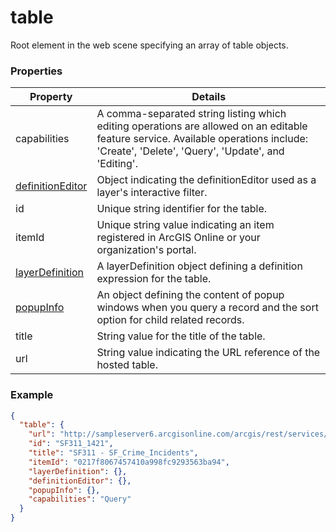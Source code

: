 # table

Root element in the web scene specifying an array of table objects.

### Properties

| Property | Details
| --- | ---
| capabilities | A comma-separated string listing which editing operations are allowed on an editable feature service. Available operations include: 'Create', 'Delete', 'Query', 'Update', and 'Editing'.
| [definitionEditor](definitionEditor.md) | Object indicating the definitionEditor used as a layer's interactive filter.
| id | Unique string identifier for the table.
| itemId | Unique string value indicating an item registered in ArcGIS Online or your organization's portal.
| [layerDefinition](layerDefinition.md) | A layerDefinition object defining a definition expression for the table.
| [popupInfo](popupInfo.md) | An object defining the content of popup windows when you query a record and the sort option for child related records.
| title | String value for the title of the table.
| url | String value indicating the URL reference of the hosted table.


### Example

```json
{
  "table": {
    "url": "http://sampleserver6.arcgisonline.com/arcgis/rest/services/SF311/FeatureServer/1",
    "id": "SF311_1421",
    "title": "SF311 - SF_Crime_Incidents",
    "itemId": "0217f8067457410a998fc9293563ba94",
    "layerDefinition": {},
    "definitionEditor": {},
    "popupInfo": {},
    "capabilities": "Query"
  }
}
```

